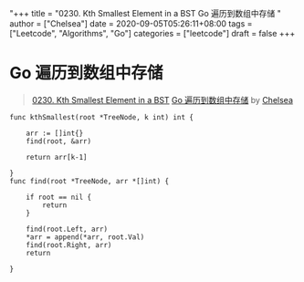 "+++
title = "0230. Kth Smallest Element in a BST Go 遍历到数组中存储 "
author = ["Chelsea"]
date = 2020-09-05T05:26:11+08:00
tags = ["Leetcode", "Algorithms", "Go"]
categories = ["leetcode"]
draft = false
+++

# Go 遍历到数组中存储

> [0230. Kth Smallest Element in a BST](https://leetcode-cn.com/problems/kth-smallest-element-in-a-bst/)
> [Go 遍历到数组中存储](https://leetcode-cn.com/problems/kth-smallest-element-in-a-bst/solution/go-bian-li-dao-shu-zu-zhong-cun-chu-by-chelsea/) by [Chelsea](https://leetcode-cn.com/u/chelsea/)

```
func kthSmallest(root *TreeNode, k int) int {

	arr := []int{}
	find(root, &arr)

	return arr[k-1]

}
func find(root *TreeNode, arr *[]int) {

	if root == nil {
		return
	}

	find(root.Left, arr)
	*arr = append(*arr, root.Val)
	find(root.Right, arr)
	return

}
```